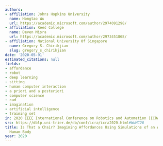 ```yaml
---
authors:
- affiliation: Johns Hopkins University
  name: Hongtao Wu
  url: https://academic.microsoft.com/author/2974091298/
- affiliation: Reed College
  name: Deven Misra
  url: https://academic.microsoft.com/author/2973451868/
- affiliation: National University Of Singapore
  name: Gregory S. Chirikjian
  slug: gregory_s_chirikjian
date: '2020-05-01'
estimated_citations: null
fields:
- affordance
- robot
- deep learning
- sitting
- human computer interaction
- a priori and a posteriori
- computer science
- cad
- imagination
- artificial intelligence
- training set
in: 2020 IEEE International Conference on Robotics and Automation (ICRA)
src: https://dblp.uni-trier.de/db/conf/icra/icra2020.html#WuMC20
title: Is That a Chair? Imagining Affordances Using Simulations of an Articulated
  Human Body
year: 2020
---
```

